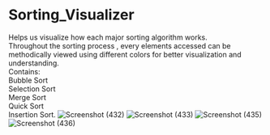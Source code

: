 # Sorting_Visualizer
Helps us visualize how each major sorting algorithm works.\
Throughout the sorting process , every elements accessed can be methodically viewed using different colors for better visualization and understanding.\
Contains: \
Bubble Sort \
Selection Sort \
Merge Sort \
Quick Sort \
Insertion Sort. 
![Screenshot (432)](https://user-images.githubusercontent.com/75442809/138421951-d0a316e4-935e-43dc-a554-49b6b54bb23f.png)
![Screenshot (433)](https://user-images.githubusercontent.com/75442809/138422007-319b9289-f97f-440b-8551-5c18b542340a.png)
![Screenshot (435)](https://user-images.githubusercontent.com/75442809/138422055-3075439d-bb2e-4f89-847d-a31a3be7d6a2.png)
![Screenshot (436)](https://user-images.githubusercontent.com/75442809/138422107-0cbd6091-b828-4282-8c90-b80b1fb433cd.png)
